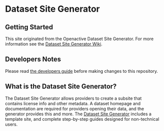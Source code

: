 # Dataset Site Generator

## Getting Started

This site originated from the Openactive Dataset Site Generator. For more information see the [Dataset Site Generator Wiki](https://github.com/openactive/dataset-site-generator/wiki/).

## Developers Notes

Please read [the developers guide](https://github.com/openactive/dataset-site-generator/wiki/Developer-Notes-for-Data-Publishers) before making changes to this repository.

## What is the Dataset Site Generator?

[//]: # (Below the SNIP is included in Openactive.io)
[//]: # (_SNIP_)

The Dataset Site Generator allows providers to create a subsite that contains license info and other metadata. A dataset homepage and documentation are required for providers opening their data, and the generator provides this and more. The [Dataset Site Generator](https://github.com/openactive/dataset-site-generator/wiki/) includes a template site, and complete step-by-step guides designed for non-technical users.
